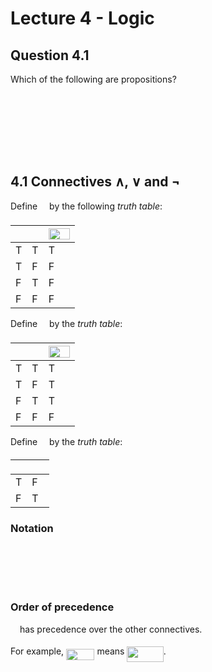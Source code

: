# Lecture 4 - Logic

## Question 4.1

Which of the following are propositions?

<p align="center"><img src="https://rawgit.com/dylanpinn/MAT1830/master//lectures/tex/fe38cd50ce053e4d42c61e3274903966.svg?invert_in_darkmode" align=middle width=152.237415pt height=16.438356pt/></p>
<p align="center"><img src="https://rawgit.com/dylanpinn/MAT1830/master//lectures/tex/6b5b444e8c773bb701dfcc280d02839f.svg?invert_in_darkmode" align=middle width=62.55711pt height=12.602732999999999pt/></p>
<p align="center"><img src="https://rawgit.com/dylanpinn/MAT1830/master//lectures/tex/e547b88bb92debf1a2f66447e5b41395.svg?invert_in_darkmode" align=middle width=160.50259499999999pt height=16.438356pt/></p>
<p align="center"><img src="https://rawgit.com/dylanpinn/MAT1830/master//lectures/tex/deb28fedbdb5470d49cb87f7e79a1b6d.svg?invert_in_darkmode" align=middle width=62.55711pt height=12.602732999999999pt/></p>

## 4.1 Connectives ∧, ∨ and ¬

Define <img src="https://rawgit.com/dylanpinn/MAT1830/master//lectures/tex/0b6832fb78c570edf56af766820951ee.svg?invert_in_darkmode" align=middle width=10.958970000000004pt height=18.265169999999976pt/> by the following _truth table_:

| <img src="https://rawgit.com/dylanpinn/MAT1830/master//lectures/tex/2ec6e630f199f589a2402fdf3e0289d5.svg?invert_in_darkmode" align=middle width=8.270625000000004pt height=14.155350000000013pt/> | <img src="https://rawgit.com/dylanpinn/MAT1830/master//lectures/tex/d5c18a8ca1894fd3a7d25f242cbe8890.svg?invert_in_darkmode" align=middle width=7.928167500000005pt height=14.155350000000013pt/> | <img src="https://rawgit.com/dylanpinn/MAT1830/master//lectures/tex/cb78b0cacb6c794f10bfd9e6761398ac.svg?invert_in_darkmode" align=middle width=34.463385pt height=18.265169999999976pt/> |
|-----|-----|-------------|
|  T  |  T  |     T       |
|  T  |  F  |     F       |
|  F  |  T  |     F       |
|  F  |  F  |     F       |

Define <img src="https://rawgit.com/dylanpinn/MAT1830/master//lectures/tex/6007a29527e0ec27309d7829f5754d08.svg?invert_in_darkmode" align=middle width=10.958970000000004pt height=18.265169999999976pt/> by the _truth table_:

| <img src="https://rawgit.com/dylanpinn/MAT1830/master//lectures/tex/2ec6e630f199f589a2402fdf3e0289d5.svg?invert_in_darkmode" align=middle width=8.270625000000004pt height=14.155350000000013pt/> | <img src="https://rawgit.com/dylanpinn/MAT1830/master//lectures/tex/d5c18a8ca1894fd3a7d25f242cbe8890.svg?invert_in_darkmode" align=middle width=7.928167500000005pt height=14.155350000000013pt/> | <img src="https://rawgit.com/dylanpinn/MAT1830/master//lectures/tex/82385103bdbbacdc2e6ac03827c9e3e1.svg?invert_in_darkmode" align=middle width=34.463385pt height=18.265169999999976pt/> |
|-----|-----|------------|
|  T  |  T  |     T      |
|  T  |  F  |     T      |
|  F  |  T  |     T      |
|  F  |  F  |     F      |

Define <img src="https://rawgit.com/dylanpinn/MAT1830/master//lectures/tex/23bf728170c10d0449b90561f827623a.svg?invert_in_darkmode" align=middle width=10.958970000000004pt height=14.155350000000013pt/> by the _truth table_:

| <img src="https://rawgit.com/dylanpinn/MAT1830/master//lectures/tex/2ec6e630f199f589a2402fdf3e0289d5.svg?invert_in_darkmode" align=middle width=8.270625000000004pt height=14.155350000000013pt/> | <img src="https://rawgit.com/dylanpinn/MAT1830/master//lectures/tex/eea93f3519d9141e9e02f11439b4588d.svg?invert_in_darkmode" align=middle width=19.229595000000003pt height=14.155350000000013pt/> |
|-----|----------|
|  T  |  F       |
|  F  |  T       |

### Notation

<p align="center"><img src="https://rawgit.com/dylanpinn/MAT1830/master//lectures/tex/47b61b8ae5cc2531c99faa80efb9d429.svg?invert_in_darkmode" align=middle width=59.360895pt height=11.415524999999999pt/></p>
<p align="center"><img src="https://rawgit.com/dylanpinn/MAT1830/master//lectures/tex/4f65d921512dd7f5ca052dd36d71b665.svg?invert_in_darkmode" align=middle width=127.07804999999999pt height=16.438356pt/></p>
<p align="center"><img src="https://rawgit.com/dylanpinn/MAT1830/master//lectures/tex/057ed779a82f90fbcefdc229d6a994b4.svg?invert_in_darkmode" align=middle width=56.621235pt height=11.415524999999999pt/></p>

### Order of precedence

<img src="https://rawgit.com/dylanpinn/MAT1830/master//lectures/tex/23bf728170c10d0449b90561f827623a.svg?invert_in_darkmode" align=middle width=10.958970000000004pt height=14.155350000000013pt/> has precedence over the other connectives.

For example, <img src="https://rawgit.com/dylanpinn/MAT1830/master//lectures/tex/8aedfee9c431ef7507b4706570dfad7f.svg?invert_in_darkmode" align=middle width=45.422354999999996pt height=18.265169999999976pt/> means <img src="https://rawgit.com/dylanpinn/MAT1830/master//lectures/tex/51e44209e800e5c2fe7deec52d7ee52f.svg?invert_in_darkmode" align=middle width=58.207875pt height=24.65759999999998pt/>.

